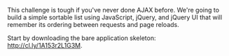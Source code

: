 This challenge is tough if you've never done AJAX before. We're going to build a simple sortable list using JavaScript, jQuery, and jQuery UI that will remember its ordering between requests and page reloads.

Start by downloading the bare application skeleton: http://cl.ly/1A153r2L1G3M.
